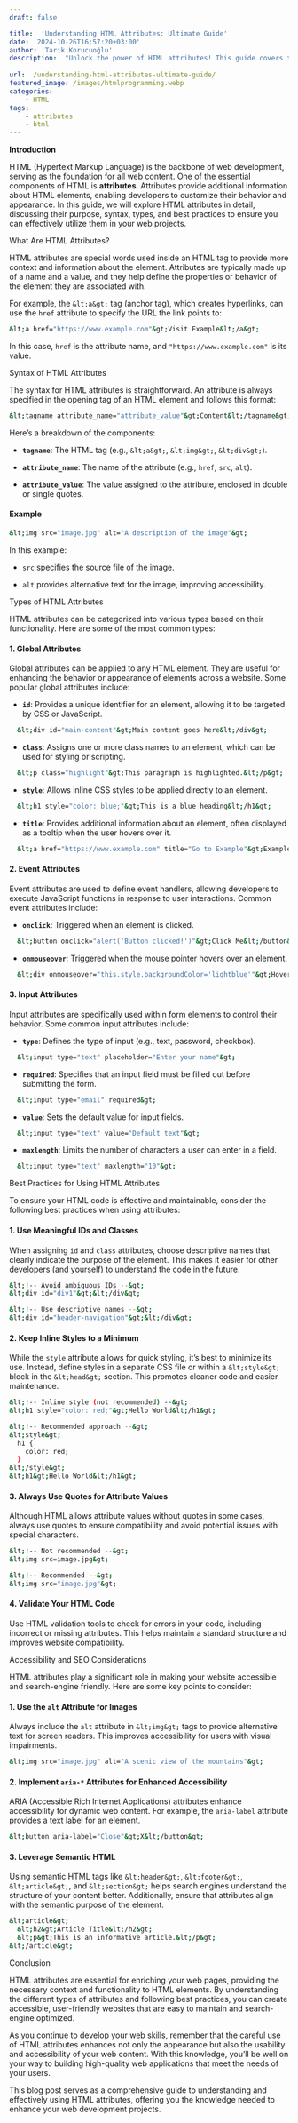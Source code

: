 ```yaml
---
draft: false

title:  'Understanding HTML Attributes: Ultimate Guide'
date: '2024-10-26T16:57:20+03:00'
author: 'Tarık Korucuoğlu'
description:  "Unlock the power of HTML attributes! This guide covers their types, usage, best practices, and tips for improving accessibility and SEO on your website.\n" 
 
url:  /understanding-html-attributes-ultimate-guide/
featured_image: /images/htmlprogramming.webp
categories:
    - HTML
tags:
    - attributes
    - html
---
```



**Introduction**



HTML (Hypertext Markup Language) is the backbone of web development, serving as the foundation for all web content. One of the essential components of HTML is **attributes**. Attributes provide additional information about HTML elements, enabling developers to customize their behavior and appearance. In this guide, we will explore HTML attributes in detail, discussing their purpose, syntax, types, and best practices to ensure you can effectively utilize them in your web projects.





What Are HTML Attributes?



HTML attributes are special words used inside an HTML tag to provide more context and information about the element. Attributes are typically made up of a name and a value, and they help define the properties or behavior of the element they are associated with.



For example, the `&lt;a&gt;` tag (anchor tag), which creates hyperlinks, can use the `href` attribute to specify the URL the link points to:


```bash
&lt;a href="https://www.example.com"&gt;Visit Example&lt;/a&gt;
```



In this case, `href` is the attribute name, and `"https://www.example.com"` is its value.





Syntax of HTML Attributes



The syntax for HTML attributes is straightforward. An attribute is always specified in the opening tag of an HTML element and follows this format:


```bash
&lt;tagname attribute_name="attribute_value"&gt;Content&lt;/tagname&gt;
```



Here’s a breakdown of the components:


* **`tagname`**: The HTML tag (e.g., `&lt;a&gt;`, `&lt;img&gt;`, `&lt;div&gt;`).

* **`attribute_name`**: The name of the attribute (e.g., `href`, `src`, `alt`).

* **`attribute_value`**: The value assigned to the attribute, enclosed in double or single quotes.



#### Example


```bash
&lt;img src="image.jpg" alt="A description of the image"&gt;
```



In this example:


* `src` specifies the source file of the image.

* `alt` provides alternative text for the image, improving accessibility.






Types of HTML Attributes



HTML attributes can be categorized into various types based on their functionality. Here are some of the most common types:


#### 1. **Global Attributes**



Global attributes can be applied to any HTML element. They are useful for enhancing the behavior or appearance of elements across a website. Some popular global attributes include:


* **`id`**: Provides a unique identifier for an element, allowing it to be targeted by CSS or JavaScript.



```bash
  &lt;div id="main-content"&gt;Main content goes here&lt;/div&gt;
```


* **`class`**: Assigns one or more class names to an element, which can be used for styling or scripting.



```bash
  &lt;p class="highlight"&gt;This paragraph is highlighted.&lt;/p&gt;
```


* **`style`**: Allows inline CSS styles to be applied directly to an element.



```bash
  &lt;h1 style="color: blue;"&gt;This is a blue heading&lt;/h1&gt;
```


* **`title`**: Provides additional information about an element, often displayed as a tooltip when the user hovers over it.



```bash
  &lt;a href="https://www.example.com" title="Go to Example"&gt;Example Link&lt;/a&gt;
```


#### 2. **Event Attributes**



Event attributes are used to define event handlers, allowing developers to execute JavaScript functions in response to user interactions. Common event attributes include:


* **`onclick`**: Triggered when an element is clicked.



```bash
  &lt;button onclick="alert('Button clicked!')"&gt;Click Me&lt;/button&gt;
```


* **`onmouseover`**: Triggered when the mouse pointer hovers over an element.



```bash
  &lt;div onmouseover="this.style.backgroundColor='lightblue'"&gt;Hover over me!&lt;/div&gt;
```


#### 3. **Input Attributes**



Input attributes are specifically used within form elements to control their behavior. Some common input attributes include:


* **`type`**: Defines the type of input (e.g., text, password, checkbox).



```bash
  &lt;input type="text" placeholder="Enter your name"&gt;
```


* **`required`**: Specifies that an input field must be filled out before submitting the form.



```bash
  &lt;input type="email" required&gt;
```


* **`value`**: Sets the default value for input fields.



```bash
  &lt;input type="text" value="Default text"&gt;
```


* **`maxlength`**: Limits the number of characters a user can enter in a field.



```bash
  &lt;input type="text" maxlength="10"&gt;
```





Best Practices for Using HTML Attributes



To ensure your HTML code is effective and maintainable, consider the following best practices when using attributes:


#### 1. **Use Meaningful IDs and Classes**



When assigning `id` and `class` attributes, choose descriptive names that clearly indicate the purpose of the element. This makes it easier for other developers (and yourself) to understand the code in the future.


```bash
&lt;!-- Avoid ambiguous IDs --&gt;
&lt;div id="div1"&gt;&lt;/div&gt;

&lt;!-- Use descriptive names --&gt;
&lt;div id="header-navigation"&gt;&lt;/div&gt;
```


#### 2. **Keep Inline Styles to a Minimum**



While the `style` attribute allows for quick styling, it’s best to minimize its use. Instead, define styles in a separate CSS file or within a `&lt;style&gt;` block in the `&lt;head&gt;` section. This promotes cleaner code and easier maintenance.


```bash
&lt;!-- Inline style (not recommended) --&gt;
&lt;h1 style="color: red;"&gt;Hello World&lt;/h1&gt;

&lt;!-- Recommended approach --&gt;
&lt;style&gt;
  h1 {
    color: red;
  }
&lt;/style&gt;
&lt;h1&gt;Hello World&lt;/h1&gt;
```


#### 3. **Always Use Quotes for Attribute Values**



Although HTML allows attribute values without quotes in some cases, always use quotes to ensure compatibility and avoid potential issues with special characters.


```bash
&lt;!-- Not recommended --&gt;
&lt;img src=image.jpg&gt;

&lt;!-- Recommended --&gt;
&lt;img src="image.jpg"&gt;
```


#### 4. **Validate Your HTML Code**



Use HTML validation tools to check for errors in your code, including incorrect or missing attributes. This helps maintain a standard structure and improves website compatibility.





Accessibility and SEO Considerations



HTML attributes play a significant role in making your website accessible and search-engine friendly. Here are some key points to consider:


#### 1. **Use the `alt` Attribute for Images**



Always include the `alt` attribute in `&lt;img&gt;` tags to provide alternative text for screen readers. This improves accessibility for users with visual impairments.


```bash
&lt;img src="image.jpg" alt="A scenic view of the mountains"&gt;
```


#### 2. **Implement `aria-*` Attributes for Enhanced Accessibility**



ARIA (Accessible Rich Internet Applications) attributes enhance accessibility for dynamic web content. For example, the `aria-label` attribute provides a text label for an element.


```bash
&lt;button aria-label="Close"&gt;X&lt;/button&gt;
```


#### 3. **Leverage Semantic HTML**



Using semantic HTML tags like `&lt;header&gt;`, `&lt;footer&gt;`, `&lt;article&gt;`, and `&lt;section&gt;` helps search engines understand the structure of your content better. Additionally, ensure that attributes align with the semantic purpose of the element.


```bash
&lt;article&gt;
  &lt;h2&gt;Article Title&lt;/h2&gt;
  &lt;p&gt;This is an informative article.&lt;/p&gt;
&lt;/article&gt;
```





Conclusion



HTML attributes are essential for enriching your web pages, providing the necessary context and functionality to HTML elements. By understanding the different types of attributes and following best practices, you can create accessible, user-friendly websites that are easy to maintain and search-engine optimized.



As you continue to develop your web skills, remember that the careful use of HTML attributes enhances not only the appearance but also the usability and accessibility of your web content. With this knowledge, you’ll be well on your way to building high-quality web applications that meet the needs of your users.





This blog post serves as a comprehensive guide to understanding and effectively using HTML attributes, offering you the knowledge needed to enhance your web development projects.




